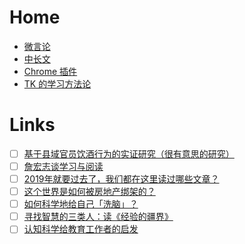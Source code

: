 # Home

* [微言论](1/微言论.md)
* [中长文](1/中长文.md)
* [Chrome 插件](1/Chrome%20插件.md)
* [TK 的学习方法论](1/TK%20的学习方法论.md)

# Links

* [ ] [基于县域官员饮酒行为的实证研究（很有意思的研究）](https://mp.weixin.qq.com/s/HkPDFt9kllPbPUmBVv0ZPA)
* [ ] [詹宏志谈学习与阅读](https://www.douban.com/note/348246095/)
* [ ] [2019年就要过去了，我们都在这里读过哪些文章？](https://mp.weixin.qq.com/s/os8ANIPnfRXacZ-BZ69F4A)
* [ ] [这个世界是如何被房地产绑架的？](https://mp.weixin.qq.com/s/NZ0mAS0ggUqgAQlA7FChPA)
* [ ] [如何科学地给自己「洗脑」？](https://mp.weixin.qq.com/s?__biz=MzA3MzM0MjUyMQ==&mid=2652150880&idx=1&sn=f76cf143de788de10c7b22534701fe3b)
* [ ] [寻找智慧的三类人：读《经验的疆界》](https://mp.weixin.qq.com/s?__biz=MzA3MzM0MjUyMQ==&mid=2652150360&idx=1&sn=231f1d27b61c08c0d42362df35a52c6c)
* [ ] [认知科学给教育工作者的启发](https://mp.weixin.qq.com/s?__biz=MzA3MzM0MjUyMQ==&mid=2652150315&idx=1&sn=0573a5f38029d0ced1924337e8b61c8c)
